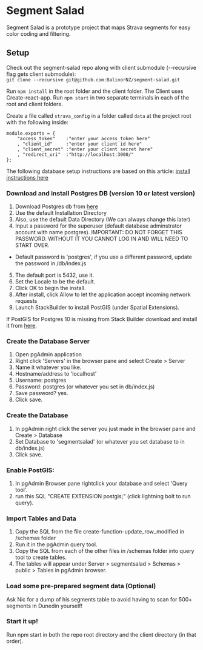 # Segment Salad

Segment Salad is a prototype project that maps Strava segments for easy color coding and filtering.

## Setup

Check out the segment-salad repo along with client submodule (--recursive flag gets client submodule):  
`git clone --recursive git@github.com:BalinorNZ/segment-salad.git`

Run `npm install` in the root folder and the client folder.
The Client uses Create-react-app. Run `npm start` in two separate terminals in each of the
root and client folders.

Create a file called `strava_config` in a folder called `data` at the project root with the following inside:
```
module.exports = {
    "access_token"    :"enter your access_token here"
    , "client_id"     :"enter your client id here"
    , "client_secret" :"enter your client secret here"
    , "redirect_uri"  :"http://localhost:3000/"
};
```

The following database setup instructions are based on this article:
[install instructions here](http://duspviz.mit.edu/tutorials/intro-postgis.php) 

### Download and install Postgres DB (version 10 or latest version)
1. Download Postgres db from [here](https://www.enterprisedb.com/downloads/postgres-postgresql-downloads)  
2. Use the default Installation Directory
3. Also, use the default Data Directory (We can always change this later)
4. Input a password for the superuser (default database adminstrator account with name postgres). IMPORTANT: DO NOT FORGET THIS PASSWORD. WITHOUT IT YOU CANNOT LOG IN AND WILL NEED TO START OVER.  
- Default password is 'postgres', if you use a different password, update the password in /db/index.js
5. The default port is 5432, use it.
6. Set the Locale to be the default.
7. Click OK to begin the install.
8. After install, click Allow to let the application accept incoming network requests
9. Launch StackBuilder to install PostGIS (under Spatial Extensions).

If PostGIS for Postgres 10 is missing from Stack Builder download and install it from [here](http://download.osgeo.org/postgis/windows/pg10/).

### Create the Database Server
1. Open pgAdmin application
2. Right click 'Servers' in the browser pane and select Create > Server
3. Name it whatever you like.
4. Hostname/address to 'localhost'
5. Username: postgres
6. Password: postgres (or whatever you set in db/index.js)
7. Save password? yes.
8. Click save.

### Create the Database
1. In pgAdmin right click the server you just made in the browser pane and Create > Database
2. Set Database to 'segmentsalad' (or whatever you set database to in db/index.js)
3. Click save.

### Enable PostGIS:
1. In pgAdmin Browser pane rightclick your database and select 'Query tool'.
2. run this SQL "CREATE EXTENSION postgis;" (click lightning bolt to run query).

### Import Tables and Data
1. Copy the SQL from the file create-function-update_row_modified in /schemas folder
2. Run it in the pgAdmin query tool.
3. Copy the SQL from each of the other files in /schemas folder into query tool to create tables.
4. The tables will appear under Server > segmentsalad > Schemas > public > Tables in pgAdmin browser.

### Load some pre-prepared segment data (Optional)
Ask Nic for a dump of his segments table to avoid having to scan for 500+ segments in Dunedin yourself!

### Start it up!
Run npm start in both the repo root directory and the client directory (in that order).  
